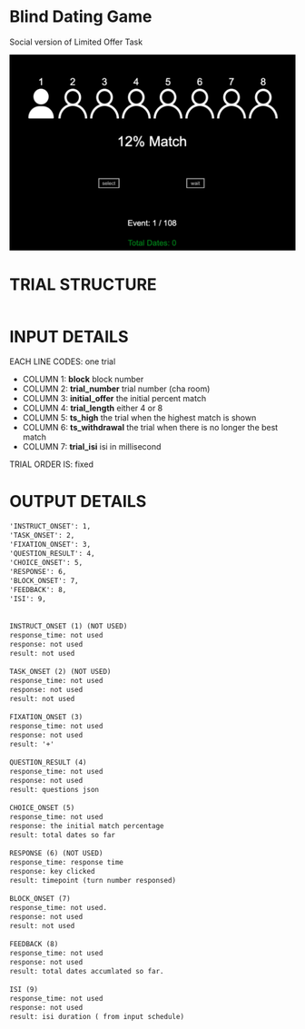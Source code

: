 # Blind Dating Game
Social version of Limited Offer Task

![Thumbnail](/public/js/tasks/blind_dating/thumbnail.png)

# TRIAL STRUCTURE
```

```

# INPUT DETAILS

EACH LINE CODES: one trial
- COLUMN 1: **block** block number
- COLUMN 2: **trial_number** trial number (cha room)
- COLUMN 3: **initial_offer** the initial percent match
- COLUMN 4: **trial_length** either 4 or 8
- COLUMN 5: **ts_high** the trial when the highest match is shown
- COLUMN 6: **ts_withdrawal** the trial when there is no longer the best match
- COLUMN 7: **trial_isi** isi in millisecond

TRIAL ORDER IS: fixed

# OUTPUT DETAILS

```
'INSTRUCT_ONSET': 1,
'TASK_ONSET': 2,
'FIXATION_ONSET': 3,
'QUESTION_RESULT': 4,
'CHOICE_ONSET': 5,
'RESPONSE': 6,
'BLOCK_ONSET': 7,
'FEEDBACK': 8,
'ISI': 9,


INSTRUCT_ONSET (1) (NOT USED)
response_time: not used
response: not used
result: not used

TASK_ONSET (2) (NOT USED)
response_time: not used
response: not used
result: not used

FIXATION_ONSET (3)
response_time: not used
response: not used
result: '+'

QUESTION_RESULT (4) 
response_time: not used
response: not used
result: questions json

CHOICE_ONSET (5)
response_time: not used
response: the initial match percentage
result: total dates so far

RESPONSE (6) (NOT USED)
response_time: response time
response: key clicked
result: timepoint (turn number responsed)

BLOCK_ONSET (7)
response_time: not used.
response: not used
result: not used

FEEDBACK (8)
response_time: not used
response: not used
result: total dates accumlated so far.

ISI (9)
response_time: not used
response: not used
result: isi duration ( from input schedule)

```
